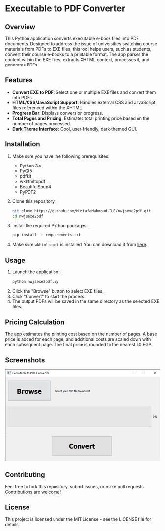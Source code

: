 # Executable to PDF Converter

## Overview
This Python application converts executable e-book files into PDF documents. Designed to address the issue of universities switching course materials from PDFs to EXE files, this tool helps users, such as students, convert their course e-books to a printable format. The app parses the content within the EXE files, extracts XHTML content, processes it, and generates PDFs.

## Features
- **Convert EXE to PDF**: Select one or multiple EXE files and convert them into PDFs.
- **HTML/CSS/JavaScript Support**: Handles external CSS and JavaScript files referenced within the XHTML.
- **Progress Bar**: Displays conversion progress.
- **Total Pages and Pricing**: Estimates total printing price based on the number of pages processed.
- **Dark Theme Interface**: Cool, user-friendly, dark-themed GUI.

## Installation
1. Make sure you have the following prerequisites:
   - Python 3.x
   - PyQt5
   - pdfkit
   - wkhtmltopdf
   - BeautifulSoup4
   - PyPDF2

2. Clone this repository:
   ```bash
   git clone https://github.com/MustafaMahmoud-ILE/nwjsexe2pdf.git
   cd nwjsexe2pdf
   ```

3. Install the required Python packages:
   ```bash
   pip install -r requirements.txt
   ```

4. Make sure `wkhtmltopdf` is installed. You can download it from [here](https://wkhtmltopdf.org/downloads.html).

## Usage
1. Launch the application:
   ```bash
   python nwjsexe2pdf.py
   ```
2. Click the "Browse" button to select EXE files.
3. Click "Convert" to start the process.
4. The output PDFs will be saved in the same directory as the selected EXE files.

## Pricing Calculation
The app estimates the printing cost based on the number of pages. A base price is added for each page, and additional costs are scaled down with each subsequent page. The final price is rounded to the nearest 50 EGP.

## Screenshots
![Screenshot of the App](Screenshot.PNG)

## Contributing
Feel free to fork this repository, submit issues, or make pull requests. Contributions are welcome!

## License
This project is licensed under the MIT License - see the LICENSE file for details.
